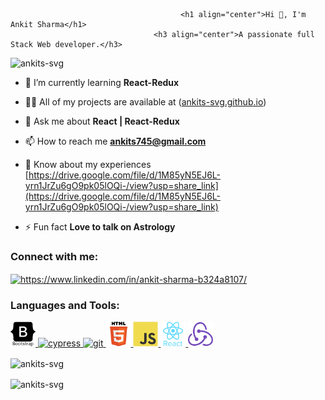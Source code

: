                                           <h1 align="center">Hi 👋, I'm Ankit Sharma</h1>
                                    <h3 align="center">A passionate full Stack Web developer.</h3>

<p align="left"> <img src="https://komarev.com/ghpvc/?username=ankits-svg&label=Profile%20views&color=0e75b6&style=flat" alt="ankits-svg" /> </p>

- 🌱 I’m currently learning **React-Redux**

- 👨‍💻 All of my projects are available at ([ankits-svg.github.io](https://ankits-svg.github.io/))

- 💬 Ask me about **React | React-Redux**

- 📫 How to reach me **ankits745@gmail.com**

- 📄 Know about my experiences [https://drive.google.com/file/d/1M85yN5EJ6L-yrn1JrZu6gO9pk05lOQi-/view?usp=share_link](https://drive.google.com/file/d/1M85yN5EJ6L-yrn1JrZu6gO9pk05lOQi-/view?usp=share_link)

- ⚡ Fun fact **Love to talk on Astrology**

<h3 align="left">Connect with me:</h3>
<p align="left">
<a href="https://linkedin.com/in/https://www.linkedin.com/in/ankit-sharma-b324a8107/" target="blank"><img align="center" src="https://raw.githubusercontent.com/rahuldkjain/github-profile-readme-generator/master/src/images/icons/Social/linked-in-alt.svg" alt="https://www.linkedin.com/in/ankit-sharma-b324a8107/" height="30" width="40" /></a>
</p>

<h3 align="left">Languages and Tools:</h3>
<p align="left"> <a href="https://getbootstrap.com" target="_blank" rel="noreferrer"> <img src="https://raw.githubusercontent.com/devicons/devicon/master/icons/bootstrap/bootstrap-plain-wordmark.svg" alt="bootstrap" width="40" height="40"/> </a> <a href="https://www.cypress.io" target="_blank" rel="noreferrer"> <img src="https://raw.githubusercontent.com/simple-icons/simple-icons/6e46ec1fc23b60c8fd0d2f2ff46db82e16dbd75f/icons/cypress.svg" alt="cypress" width="40" height="40"/> </a> <a href="https://git-scm.com/" target="_blank" rel="noreferrer"> <img src="https://www.vectorlogo.zone/logos/git-scm/git-scm-icon.svg" alt="git" width="40" height="40"/> </a> <a href="https://www.w3.org/html/" target="_blank" rel="noreferrer"> <img src="https://raw.githubusercontent.com/devicons/devicon/master/icons/html5/html5-original-wordmark.svg" alt="html5" width="40" height="40"/> </a> <a href="https://developer.mozilla.org/en-US/docs/Web/JavaScript" target="_blank" rel="noreferrer"> <img src="https://raw.githubusercontent.com/devicons/devicon/master/icons/javascript/javascript-original.svg" alt="javascript" width="40" height="40"/> </a> <a href="https://reactjs.org/" target="_blank" rel="noreferrer"> <img src="https://raw.githubusercontent.com/devicons/devicon/master/icons/react/react-original-wordmark.svg" alt="react" width="40" height="40"/> </a> <a href="https://redux.js.org" target="_blank" rel="noreferrer"> <img src="https://raw.githubusercontent.com/devicons/devicon/master/icons/redux/redux-original.svg" alt="redux" width="40" height="40"/> </a> </p>

<p><img align="center" src="https://github-readme-stats.vercel.app/api/top-langs?username=ankits-svg&show_icons=true&locale=en&layout=compact" alt="ankits-svg" /></p>

<p><img align="center" src="https://github-readme-streak-stats.herokuapp.com/?user=ankits-svg&" alt="ankits-svg" /></p>
